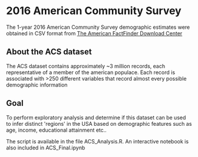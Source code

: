 # 2016 American Community Survey  
The 1-year 2016 American Community Survey demographic estimates were obtained in CSV format from
[The American FactFinder Download Center](https://factfinder.census.gov/faces/nav/jsf/pages/download_center.xhtml)

## About the ACS dataset
The ACS dataset contains approximately ~3 million records, each representative of
a member of the american populace. Each record is associated with >250 different variables
that record almost every possible demographic information

## Goal
To perform exploratory analysis and determine if this dataset can be used to
infer distinct 'regions' in the USA based on demographic features such as age,
income, educational attainment etc..


The script is available in the file ACS_Analysis.R. An interactive notebook is also
included in ACS_Final.ipynb
